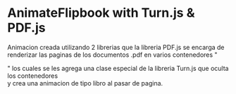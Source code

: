 ﻿# AnimateFlipbook with Turn.js & PDF.js
Animacion creada utilizando 2 librerias que la libreria PDF.js se encarga de renderizar las paginas de los documentos .pdf en varios contenedores "<div>" los cuales se les agrega una clase especial de la libreria Turn.js que oculta los contenedores <div> y crea una animacion de tipo libro al pasar de pagina.
